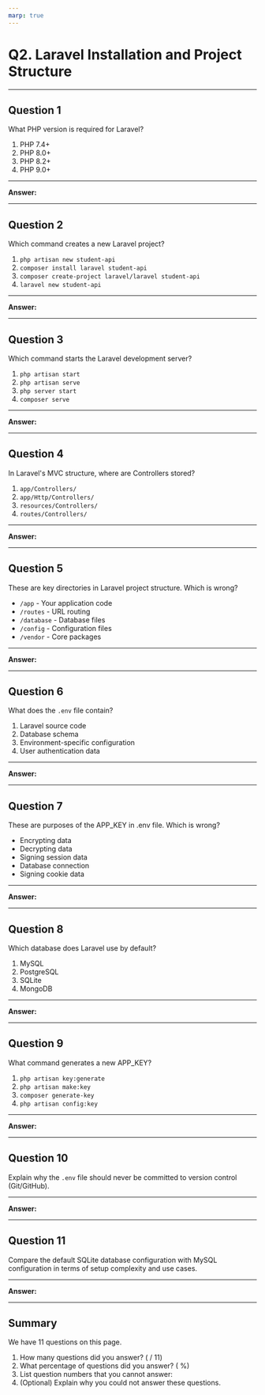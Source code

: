 ```yaml
---
marp: true
---
```


# Q2. Laravel Installation and Project Structure

---

## Question 1

What PHP version is required for Laravel?

1. PHP 7.4+
2. PHP 8.0+
3. PHP 8.2+
4. PHP 9.0+

---

**Answer:**



---

## Question 2

Which command creates a new Laravel project?

1. `php artisan new student-api`
2. `composer install laravel student-api`
3. `composer create-project laravel/laravel student-api`
4. `laravel new student-api`

---

**Answer:**



---

## Question 3

Which command starts the Laravel development server?

1. `php artisan start`
2. `php artisan serve`
3. `php server start`
4. `composer serve`

---

**Answer:**



---

## Question 4

In Laravel's MVC structure, where are Controllers stored?

1. `app/Controllers/`
2. `app/Http/Controllers/`
3. `resources/Controllers/`
4. `routes/Controllers/`

---

**Answer:**



---

## Question 5

These are key directories in Laravel project structure. Which is wrong?

- `/app` - Your application code
- `/routes` - URL routing
- `/database` - Database files
- `/config` - Configuration files
- `/vendor` - Core packages

---

**Answer:**



---

## Question 6

What does the `.env` file contain?

1. Laravel source code
2. Database schema
3. Environment-specific configuration
4. User authentication data

---

**Answer:**



---

## Question 7

These are purposes of the APP_KEY in .env file. Which is wrong?

- Encrypting data
- Decrypting data
- Signing session data
- Database connection
- Signing cookie data

---

**Answer:**



---

## Question 8

Which database does Laravel use by default?

1. MySQL
2. PostgreSQL
3. SQLite
4. MongoDB

---

**Answer:**



---

## Question 9

What command generates a new APP_KEY?

1. `php artisan key:generate`
2. `php artisan make:key`
3. `composer generate-key`
4. `php artisan config:key`

---

**Answer:**



---

## Question 10

Explain why the `.env` file should never be committed to version control (Git/GitHub).

---

**Answer:**



---

## Question 11

Compare the default SQLite database configuration with MySQL configuration in terms of setup complexity and use cases.

---

**Answer:**



---

## Summary

We have 11 questions on this page.

1. How many questions did you answer? ( / 11)
2. What percentage of questions did you answer? (  %)
3. List question numbers that you cannot answer:
4. (Optional) Explain why you could not answer these questions.
